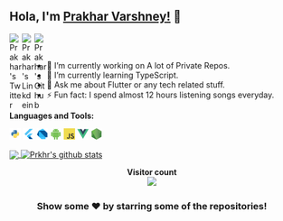 ## Hola, I'm [Prakhar Varshney!](https://prkhrv.github.io/) 👋

<a href="https://twitter.com/prakharnegative">
  <img align="left" alt="Prakhar's Twitter" width="22px" src="https://prkhrv.github.io//icons/twitter.png" />
</a>
<a href="https://www.linkedin.com/in/prakhar-varshney-886153149/">
  <img align="left" alt="Prakhar's Linkdein" width="22px" src="https://cdn.jsdelivr.net/npm/simple-icons@v3/icons/linkedin.svg" />
</a>
<a href="https://github.com/prkhrv">
  <img align="left" alt="Prakhar's Github" width="22px" src="https://prkhrv.github.io//icons/github.png" />
</a>

<br/>
<br/>



- 🔭 I’m currently working on A lot of Private Repos.
- 🌱 I’m currently learning TypeScript.
- 💬 Ask me about Flutter or any tech related stuff.
- ⚡ Fun fact: I spend almost 12 hours listening songs everyday.




**Languages and Tools:**  

<code><img height="20" src="https://raw.githubusercontent.com/github/explore/80688e429a7d4ef2fca1e82350fe8e3517d3494d/topics/python/python.png"></code>
<code><img height="20" src="https://raw.githubusercontent.com/github/explore/80688e429a7d4ef2fca1e82350fe8e3517d3494d/topics/flutter/flutter.png"></code>
<code><img height="20" src="https://raw.githubusercontent.com/github/explore/80688e429a7d4ef2fca1e82350fe8e3517d3494d/topics/dart/dart.png"></code>
<code><img height="20" src="https://raw.githubusercontent.com/github/explore/80688e429a7d4ef2fca1e82350fe8e3517d3494d/topics/android/android.png"></code>
<code><img height="20" src="https://raw.githubusercontent.com/github/explore/80688e429a7d4ef2fca1e82350fe8e3517d3494d/topics/javascript/javascript.png"></code>
<code><img height="20" src="https://raw.githubusercontent.com/github/explore/80688e429a7d4ef2fca1e82350fe8e3517d3494d/topics/vue/vue.png"></code>
<code><img height="20" src="https://raw.githubusercontent.com/github/explore/80688e429a7d4ef2fca1e82350fe8e3517d3494d/topics/nodejs/nodejs.png"></code>    

<a href="https://github.com/prkhrv">
  <img style="width:40%" align="center" src="https://github-readme-stats.vercel.app/api/top-langs/?username=prkhrv&theme=dark&hide=css,html&show_icons=true&langs_count=100&layout=compact" />
</a>
<a href="https://github.com/prkhrv">
 <img align="center" src="https://github-readme-stats.vercel.app/api?username=prkhrv&show_icons=true&theme=dracula&line_height=27" alt="Prkhr's github stats"/>
</a>

<p align="center"> 
  <b>Visitor count</b><br>
  <img src="https://profile-counter.glitch.me/prkhrv/count.svg" />
  </br>
</p>



<div align="center">

### Show some ❤️ by starring some of the repositories!

</div>

